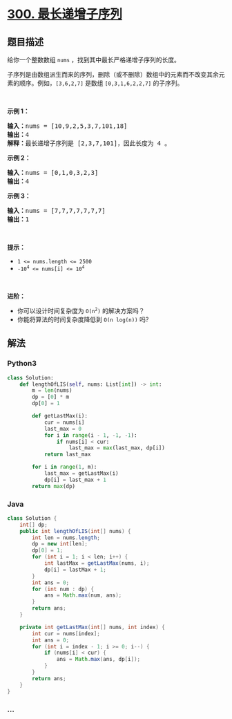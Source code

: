 # [300. 最长递增子序列](https://leetcode-cn.com/problems/longest-increasing-subsequence)



## 题目描述

<!-- 这里写题目描述 -->

<p>给你一个整数数组 <code>nums</code> ，找到其中最长严格递增子序列的长度。</p>

<p>子序列是由数组派生而来的序列，删除（或不删除）数组中的元素而不改变其余元素的顺序。例如，<code>[3,6,2,7]</code> 是数组 <code>[0,3,1,6,2,2,7]</code> 的子序列。</p>
 

<p><strong>示例 1：</strong></p>

<pre>
<strong>输入：</strong>nums = [10,9,2,5,3,7,101,18]
<strong>输出：</strong>4
<strong>解释：</strong>最长递增子序列是 [2,3,7,101]，因此长度为 4 。
</pre>

<p><strong>示例 2：</strong></p>

<pre>
<strong>输入：</strong>nums = [0,1,0,3,2,3]
<strong>输出：</strong>4
</pre>

<p><strong>示例 3：</strong></p>

<pre>
<strong>输入：</strong>nums = [7,7,7,7,7,7,7]
<strong>输出：</strong>1
</pre>

<p> </p>

<p><strong>提示：</strong></p>

<ul>
	<li><code>1 <= nums.length <= 2500</code></li>
	<li><code>-10<sup>4</sup> <= nums[i] <= 10<sup>4</sup></code></li>
</ul>

<p> </p>

<p><b>进阶：</b></p>

<ul>
	<li>你可以设计时间复杂度为 <code>O(n<sup>2</sup>)</code> 的解决方案吗？</li>
	<li>你能将算法的时间复杂度降低到 <code>O(n log(n))</code> 吗?</li>
</ul>


## 解法

<!-- 这里可写通用的实现逻辑 -->

<!-- tabs:start -->

### **Python3**

<!-- 这里可写当前语言的特殊实现逻辑 -->

```python
class Solution:
    def lengthOfLIS(self, nums: List[int]) -> int:
        m = len(nums)
        dp = [0] * m
        dp[0] = 1

        def getLastMax(i):
            cur = nums[i]
            last_max = 0
            for i in range(i - 1, -1, -1):
                if nums[i] < cur:
                    last_max = max(last_max, dp[i])
            return last_max

        for i in range(1, m):
            last_max = getLastMax(i)
            dp[i] = last_max + 1
        return max(dp)

```

### **Java**

<!-- 这里可写当前语言的特殊实现逻辑 -->

```java
class Solution {
    int[] dp;
    public int lengthOfLIS(int[] nums) {
        int len = nums.length;
        dp = new int[len];
        dp[0] = 1;
        for (int i = 1; i < len; i++) {
            int lastMax = getLastMax(nums, i);
            dp[i] = lastMax + 1;
        }
        int ans = 0;
        for (int num : dp) {
            ans = Math.max(num, ans);
        }
        return ans;
    }

    private int getLastMax(int[] nums, int index) {
        int cur = nums[index];
        int ans = 0;
        for (int i = index - 1; i >= 0; i--) {
            if (nums[i] < cur) {
                ans = Math.max(ans, dp[i]);
            }
        }
        return ans;
    }
}
```

### **...**

```

```

<!-- tabs:end -->
